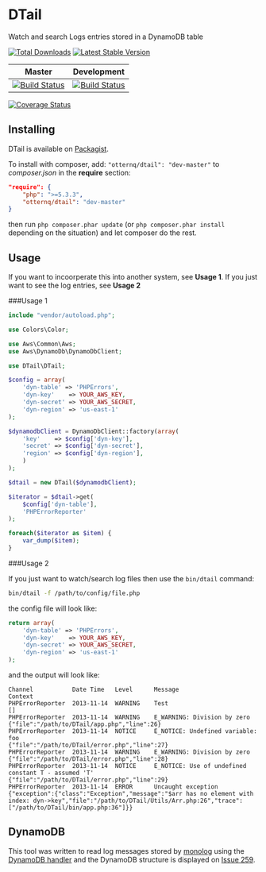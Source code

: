 DTail
================

Watch and search Logs entries stored in a DynamoDB table

[![Total Downloads](https://poser.pugx.org/otternq/DTail/downloads.png)](https://packagist.org/packages/otternq/DTail)
[![Latest Stable Version](https://poser.pugx.org/otternq/DTail/v/stable.png)](https://packagist.org/packages/otternq/DTail)


| Master | Development |
| ------ | ----------- |
| [![Build Status](https://travis-ci.org/otternq/DTail.png?branch=master)](https://travis-ci.org/otternq/DTail) | [![Build Status](https://travis-ci.org/otternq/DTail.png?branch=development)](https://travis-ci.org/otternq/DTail) |

[![Coverage Status](https://coveralls.io/repos/otternq/DTail/badge.png)](https://coveralls.io/r/otternq/DTail) 

Installing
-------

DTail is available on [Packagist](https://packagist.org/packages/otternq/dtail).

To install with composer, add: `"otternq/dtail": "dev-master"` to _composer.json_ in the **require** section:

```json
"require": {
    "php": ">=5.3.3",
    "otternq/dtail": "dev-master"
}
```

then run `php composer.phar update` (or `php composer.phar install` depending on the situation) and let composer do the rest.

Usage
-------

If you want to incoorperate this into another system, see **Usage 1**. If you just want to see the log entries, see **Usage 2**

###Usage 1

```php
include "vendor/autoload.php";

use Colors\Color;

use Aws\Common\Aws;
use Aws\DynamoDb\DynamoDbClient;

use DTail\DTail;

$config = array(
    'dyn-table' => 'PHPErrors',
    'dyn-key'    => YOUR_AWS_KEY,
    'dyn-secret' => YOUR_AWS_SECRET,
    'dyn-region' => 'us-east-1'
);

$dynamodbClient = DynamoDbClient::factory(array(
    'key'    => $config['dyn-key'],
    'secret' => $config['dyn-secret'],
    'region' => $config['dyn-region'],
    )
);

$dtail = new DTail($dynamodbClient);

$iterator = $dtail->get(
    $config['dyn-table'], 
    'PHPErrorReporter'
);

foreach($iterator as $item) {
    var_dump($item);
}

```

###Usage 2

If you just want to watch/search log files then use the `bin/dtail` command:

```bash
bin/dtail -f /path/to/config/file.php
```

the config file will look like:

```php
return array(
    'dyn-table' => 'PHPErrors',
    'dyn-key'    => YOUR_AWS_KEY,
    'dyn-secret' => YOUR_AWS_SECRET,
    'dyn-region' => 'us-east-1'
);
```

and the output will look like:

```
Channel           Date Time   Level      Message                                                      Context
PHPErrorReporter  2013-11-14  WARNING    Test                                                         []
PHPErrorReporter  2013-11-14  WARNING    E_WARNING: Division by zero                                  {"file":"/path/to/DTail/app.php","line":26}
PHPErrorReporter  2013-11-14  NOTICE     E_NOTICE: Undefined variable: foo                            {"file":"/path/to/DTail/error.php","line":27}
PHPErrorReporter  2013-11-14  WARNING    E_WARNING: Division by zero                                  {"file":"/path/to/DTail/error.php","line":28}
PHPErrorReporter  2013-11-14  NOTICE     E_NOTICE: Use of undefined constant T - assumed 'T'          {"file":"/path/to/DTail/error.php","line":29}
PHPErrorReporter  2013-11-14  ERROR      Uncaught exception                                           {"exception":{"class":"Exception","message":"$arr has no element with index: dyn->key","file":"/path/to/DTail/Utils/Arr.php:26","trace":["/path/to/DTail/bin/app.php:36"]}}
```

DynamoDB
-----
This tool was written to read log messages stored by [monolog](https://github.com/Seldaek/monolog/) using the [DynamoDB handler](https://github.com/Seldaek/monolog/blob/master/src/Monolog/Handler/DynamoDbHandler.php) and the DynamoDB structure is displayed on [Issue 259](https://github.com/Seldaek/monolog/issues/259).
